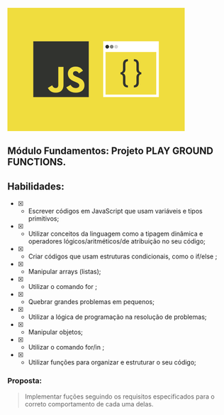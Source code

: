 ![](/1_pOXOJCx4OTEh7-4M_ar1jg.png)

## Módulo Fundamentos: Projeto PLAY GROUND FUNCTIONS.

## Habilidades:
- [x] - Escrever códigos em JavaScript que usam variáveis e tipos primitivos;

- [x] - Utilizar conceitos da linguagem como a tipagem dinâmica e operadores lógicos/aritméticos/de atribuição no seu código;

- [x] - Criar códigos que usam estruturas condicionais, como o if/else ;
  
- [x] - Manipular arrays (listas);
  
- [x] - Utilizar o comando for ;
  
- [x] - Quebrar grandes problemas em pequenos;
  
- [x] - Utilizar a lógica de programação na resolução de problemas;
  
- [x] - Manipular objetos;
  
- [x] - Utilizar o comando for/in ;
  
- [x] - Utilizar funções para organizar e estruturar o seu código;
  
### Proposta:
> Implementar fuções seguindo os requisitos especificados para o correto comportamento de cada uma delas.

